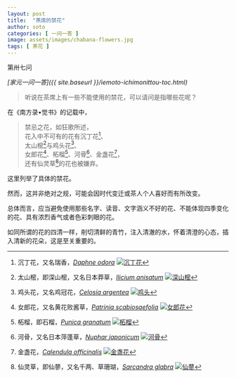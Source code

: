 ```yaml
---
layout: post
title:  "茶席的禁花"
author: soto
categories: [ 一问一答 ]
image: assets/images/chabana-flowers.jpg
tags: [ 茶花 ]
---
```


第卅七问

*[家元一问一答]({{ site.baseurl }}/iemoto-ichimonittou-toc.html)*

> 听说在茶席上有一些不能使用的禁花，可以请问是指哪些花呢？

在《南方录•觉书》的记载中，

> 禁忌之花，如狂歌所述，  
> 花入中不可有的花有沉丁花[^1]、  
> 太山樒[^2]与鸡头花[^3]、  
> 女郎花[^4]、柘榴[^5]、河骨[^6]、金盏花[^7]，  
> 还有仙灵草[^8]的花也被嫌弃。

这里列举了具体的禁花。

然而，这并非绝对之规，可能会因时代变迁或茶人个人喜好而有所改变。

总体而言，应当避免使用那些名字、读音、文字涵义不好的花、不能体现四季变化的花、具有浓烈香气或者色彩刺眼的花。

如同所谓的花的四清一样，削切清鲜的青竹，注入清澈的水，怀着清澄的心态，插入清新的花朵，这是至关重要的。

[^1]: 沉丁花，又名瑞香，*[Daphne odora](https://en.wikipedia.org/wiki/Daphne_odora)* [![沉丁花](https://upload.wikimedia.org/wikipedia/commons/thumb/9/9f/Daphne_odora-ja01.jpg/440px-Daphne_odora-ja01.jpg)](https://en.wikipedia.org/wiki/Daphne_odora)

[^2]: 太山樒，即深山樒，又名日本莽草，*[llicium anisatum](https://en.wikipedia.org/wiki/Illicium_anisatum)* [![深山樒](https://upload.wikimedia.org/wikipedia/commons/thumb/4/4b/Illicium_anisatum_s3.jpg/440px-Illicium_anisatum_s3.jpg)](https://en.wikipedia.org/wiki/Illicium_anisatum)

[^3]: 鸡头花，又名鸡冠花，*[Celosia argentea](https://en.wikipedia.org/wiki/Celosia_argentea_var._cristata)* [![鸡头](https://upload.wikimedia.org/wikipedia/commons/thumb/5/5c/03092jfCelosia_argentea_var._cristata_Bulacanfvf_02.jpg/440px-03092jfCelosia_argentea_var._cristata_Bulacanfvf_02.jpg)](https://en.wikipedia.org/wiki/Celosia_argentea_var._cristata)

[^4]: 女郎花，又名黄花败酱草，*[Patrinia scabiosaefolia](https://en.wikipedia.org/wiki/Patrinia_scabiosifolia)* [![女郎花](https://upload.wikimedia.org/wikipedia/commons/thumb/0/06/Patrinia_scabiosifolia_-_Koko-en_01.jpg/440px-Patrinia_scabiosifolia_-_Koko-en_01.jpg)](https://en.wikipedia.org/wiki/Patrinia_scabiosifolia)

[^5]: 柘榴，即石榴，*[Punica granatum](https://en.wikipedia.org/wiki/Pomegranate)* [![柘榴](https://upload.wikimedia.org/wikipedia/commons/thumb/d/d4/Flower_of_Pomegranate.jpg/440px-Flower_of_Pomegranate.jpg)](https://en.wikipedia.org/wiki/Pomegranate)

[^6]: 河骨，又名日本萍蓬草，*[Nuphar japonicum](https://en.wikipedia.org/wiki/Nuphar_japonica)* [![河骨](https://upload.wikimedia.org/wikipedia/commons/thumb/6/6e/Nuphar_subintegerrimum1.jpg/440px-Nuphar_subintegerrimum1.jpg)](https://en.wikipedia.org/wiki/Nuphar_japonica)

[^7]: 金盏花，*[Calendula officinalis](https://en.wikipedia.org/wiki/Calendula_officinalis)* [![金盏花](https://upload.wikimedia.org/wikipedia/commons/thumb/5/52/Calendula_officinalis%2C_pot_marigold.JPG/440px-Calendula_officinalis%2C_pot_marigold.JPG)](https://en.wikipedia.org/wiki/Calendula_officinalis)

[^8]: 仙灵草，即仙蓼，又名千两、草珊瑚，*[Sarcandra glabra](https://en.wikipedia.org/wiki/Sarcandra_glabra)* [![仙蓼](https://upload.wikimedia.org/wikipedia/commons/thumb/4/49/Sarcandra_glabra1.jpg/440px-Sarcandra_glabra1.jpg)](https://en.wikipedia.org/wiki/Sarcandra_glabra)
